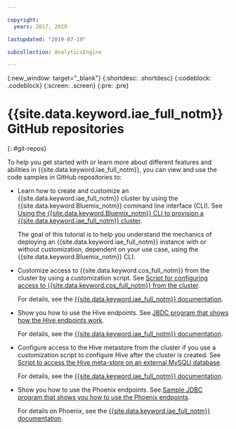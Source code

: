 ```yaml
---

copyright:
  years: 2017, 2019

lastupdated: "2019-07-19"

subcollection: AnalyticsEngine

---
```


<!-- Attribute definitions -->
{:new_window: target="_blank"}
{:shortdesc: .shortdesc}
{:codeblock: .codeblock}
{:screen: .screen}
{:pre: .pre}

# {{site.data.keyword.iae_full_notm}} GitHub repositories
{: #git-repos}

To help you get started with or learn more about different features and abilities in {{site.data.keyword.iae_full_notm}}, you can view  and use the code samples in GitHub repositories to:

- Learn how to create and customize an {{site.data.keyword.iae_full_notm}} cluster by using the {{site.data.keyword.Bluemix_notm}} command line interface (CLI). See [Using the {{site.data.keyword.Bluemix_notm}} CLI to provision a {{site.data.keyword.iae_full_notm}} cluster](https://github.com/IBM-Cloud/IBM-Analytics-Engine).

  The goal of this tutorial is to help you understand the mechanics of deploying an {{site.data.keyword.iae_full_notm}} instance with or without customization, dependent on your use case, using the {{site.data.keyword.Bluemix_notm}} CLI.

- Customize access to {{site.data.keyword.cos_full_notm}} from the cluster by using a customization script. See  [Script for configuring access to {{site.data.keyword.cos_full_notm}} from the cluster](https://github.com/IBM-Cloud/IBM-Analytics-Engine/blob/master/customization-examples/associate-cos.sh).

  For details, see the [{{site.data.keyword.iae_full_notm}} documentation](/docs/services/AnalyticsEngine?topic=AnalyticsEngine-cust-cluster-script).

- Show you how to use the Hive endpoints. See [JBDC program that shows how the Hive endpoints work](https://github.com/IBM-Cloud/IBM-Analytics-Engine/tree/master/jdbcsamples/TestHive).

  For details, see the [{{site.data.keyword.iae_full_notm}} documentation](/docs/services/AnalyticsEngine?topic=AnalyticsEngine-working-with-hive).

- Configure access to the Hive metastore from the cluster if you use a customization script to configure Hive after the cluster is created. See [Script to access the Hive meta-store on an
external MySQLl database](https://raw.githubusercontent.com/IBM-Cloud/IBM-Analytics-Engine/master/customization-examples/associate-external-metastore.sh).

  For details, see the [{{site.data.keyword.iae_full_notm}} documentation](/docs/services/AnalyticsEngine?topic=AnalyticsEngine-working-with-hive#externalizing-the-hive-metastore-to-ibm-compose-for-mysql).

- Show you how to use the Phoenix endpoints. See [Sample JDBC program that shows you how to use the Phoenix endpoints](https://github.com/IBM-Cloud/IBM-Analytics-Engine/tree/master/jdbcsamples/TestPhoenix).

   For details on Phoenix, see the [{{site.data.keyword.iae_full_notm}} documentation](/docs/services/AnalyticsEngine?topic=AnalyticsEngine-working-with-hbase).
